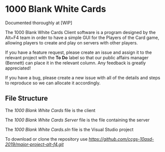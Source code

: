 # 1000 Blank White Cards

Documented thoroughly at [WIP]

The 1000 Blank White Cards Client software is a program designed by the Alt+F4 team in order to have a simple GUI for the Players of the Card game, allowing players to create and play on servers with other players.

If you have a feature request, please create an issue and assign it to the relevant project with the **To Do** label so that our public affairs manager (Bennett) can place it in the relevant column. Any feedback is greatly appreciated!

If you have a bug, please create a new issue with all of the details and steps to reproduce so we can allocate it accordingly.

## File Structure

The *1000 Blank White Cards* file is the client

The *1000 Blank White Cards Server* file is the file containing the server

The *1000 Blank White Cards.sln* file is the Visual Studio project

To download or clone the repository use *https://github.com/ccgs-10asd-2019/major-project-alt-f4.git*
